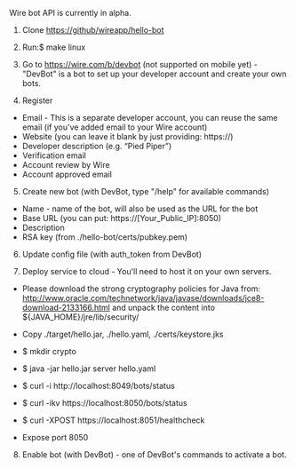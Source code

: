 Wire bot API is currently in alpha.

1. Clone [https://github/wireapp/hello-bot](https://github/wireapp/hello-bot)

2. Run:$ make linux

3. Go to https://wire.com/b/devbot (not supported on mobile yet) - "DevBot" is a bot to set up your developer account and create your own bots.

4. Register
  - Email - This is a separate developer account, you can reuse the same email (if you've added email to your Wire account)
  - Website (you can leave it blank by just providing: https://)
  - Developer description (e.g. “Pied Piper”)
  - Verification email
  - Account review by Wire
  - Account approved email

5. Create new bot (with DevBot, type "/help" for available commands)
  - Name - name of the bot, will also be used as the URL for the bot
  - Base URL (you can put: https://[Your_Public_IP]:8050)
  - Description
  - RSA key (from ./hello-bot/certs/pubkey.pem)

6. Update config file (with auth_token from DevBot)

7. Deploy service to cloud - You'll need to host it on your own servers.
  - Please download the strong cryptography policies for Java from:
	  http://www.oracle.com/technetwork/java/javase/downloads/jce8-download-2133166.html
    and unpack the content into ${JAVA_HOME}/jre/lib/security/

  - Copy ./target/hello.jar, ./hello.yaml, ./certs/keystore.jks
  - $ mkdir crypto
  - $ java -jar hello.jar server hello.yaml
  - $ curl -i http://localhost:8049/bots/status
  - $ curl -ikv https://localhost:8050/bots/status
  - $ curl -XPOST https://localhost:8051/healthcheck
  - Expose port 8050

8. Enable bot (with DevBot) - one of DevBot's commands to activate a bot. 
